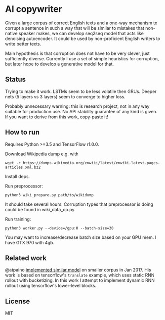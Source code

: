 # AI copywriter
Given a large corpus of correct English texts and a one-way mechanism to corrupt a sentence in such a way that will be similar to mistakes that non-native speaker makes, we can develop seq2seq model that acts like denoising autoencoder. It could be used by non-proficient English writers to write better texts.

Main hypothesis is that corruption does not have to be very clever, just sufficiently diverse. Currently I use a set of simple heuristics for corruption, but later hope to develop a generative model for that.

## Status
Trying to make it work.
LSTMs seem to be less volatile then GRUs. Deeper nets (5 layers vs 3 layers) seem to converge to higher loss.

Probably unnecessary warning: this is research project, not in any way suitable for production use. No API stability guarantee of any kind is given. If you want to derive from this work, copy-paste it!

## How to run
Requires Python >=3.5 and TensorFlow r1.0.0.

Download Wikipedia dump e.g. with 

```wget -c https://dumps.wikimedia.org/enwiki/latest/enwiki-latest-pages-articles.xml.bz2```

Install deps.

Run preprocessor:

```python3 wiki_prepare.py path/to/wikidump```

It should take several hours. Corruption types that preprocessor is doing could be found in wiki_data_op.py.

Run training:

```python3 worker.py --device=/gpu:0 --batch-size=30```

You may want to increase/decrease batch size based on your GPU mem. I have GTX 970 with 4gb.

## Related work
@atpaino [implemented similar model](https://github.com/atpaino/deep-text-corrector) on smaller corpus in Jan 2017. His work is based on tensorflow's `translate` example, which uses static RNN rollout with bucketizing. In this work I attempt to implement dynamic RNN rollout using tensorflow's lower-level blocks.

## License
MIT
